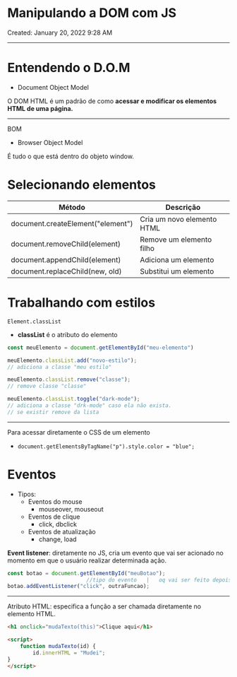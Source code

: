 # Manipulando a DOM com JS

Created: January 20, 2022 9:28 AM

---

# Entendendo o D.O.M

- Document Object Model

O DOM HTML é um padrão de como **acessar e modificar os elementos HTML de uma página.**

---

BOM

- Browser Object Model

É tudo o que está dentro do objeto window.

# Selecionando elementos

| Método | Descrição |
| --- | --- |
| document.createElement("element") | Cria um novo elemento HTML |
| document.removeChild(element) | Remove um elemento filho |
| document.appendChild(element) | Adiciona um elemento |
| document.replaceChild(new, old) | Substitui um elemento |

# Trabalhando com estilos

`Element.classList`

- **classList** é o atributo do elemento

```jsx
const meuElemento = document.getElementById("meu-elemento")

meuElemento.classList.add("novo-estilo");
// adiciona a classe "meu estilo"

meuElemento.classList.remove("classe");
// remove classe "classe"

meuElemento.classList.toggle("dark-mode");
// adiciona a classe "drk-mode" caso ela não exista.
// se existir remove da lista
```

---

Para acessar diretamente o CSS de um elemento

- `document.getElementsByTagName("p").style.color = "blue";`

# Eventos

- Tipos:
    - Eventos do mouse
        - mouseover, mouseout
    - Eventos de clique
        - click, dbclick
    - Eventos de atualização
        - change, load

**Event listener**: diretamente no JS, cria um evento que vai ser acionado no momento em que o usuário realizar determinada ação.

```jsx
const botao = document.getElementById("meuBotao");
						 //tipo do evento	|	oq vai ser feito depois que o evento for ativado			
botao.addEventListener("click", outraFuncao);
```

---

Atributo HTML: especifica a função a ser chamada diretamente no elemento HTML.

```html
<h1 onclick="mudaTexto(this)">Clique aqui</h1>

<script>
	function mudaTexto(id) {
		id.innerHTML = "Mudei";
}
</script>
```